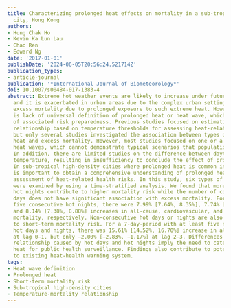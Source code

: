 ```yaml
---
title: Characterizing prolonged heat effects on mortality in a sub-tropical high-density
  city, Hong Kong
authors:
- Hung Chak Ho
- Kevin Ka Lun Lau
- Chao Ren
- Edward Ng
date: '2017-01-01'
publishDate: '2024-06-05T20:56:24.521714Z'
publication_types:
- article-journal
publication: '*International Journal of Biometeorology*'
doi: 10.1007/s00484-017-1383-4
abstract: Extreme hot weather events are likely to increase under future climate change,
  and it is exacerbated in urban areas due to the complex urban settings. It causes
  excess mortality due to prolonged exposure to such extreme heat. However, there
  is lack of universal definition of prolonged heat or heat wave, which leads to inadequacies
  of associated risk preparedness. Previous studies focused on estimating temperature-mortality
  relationship based on temperature thresholds for assessing heat-related health risks
  but only several studies investigated the association between types of prolonged
  heat and excess mortality. However, most studies focused on one or a few isolated
  heat waves, which cannot demonstrate typical scenarios that population has experienced.
  In addition, there are limited studies on the difference between daytime and nighttime
  temperature, resulting in insufficiency to conclude the effect of prolonged heat.
  In sub-tropical high-density cities where prolonged heat is common in summer, it
  is important to obtain a comprehensive understanding of prolonged heat for a complete
  assessment of heat-related health risks. In this study, six types of prolonged heat
  were examined by using a time-stratified analysis. We found that more consecutive
  hot nights contribute to higher mortality risk while the number of consecutive hot
  days does not have significant association with excess mortality. For a day after
  five consecutive hot nights, there were 7.99% [7.64%, 8.35%], 7.74% [6.93%, 8.55%],
  and 8.14% [7.38%, 8.88%] increases in all-cause, cardiovascular, and respiratory
  mortality, respectively. Non-consecutive hot days or nights are also found to contribute
  to short-term mortality risk. For a 7-day-period with at least five non-consecutive
  hot days and nights, there was 15.61% [14.52%, 16.70%] increase in all-cause mortality
  at lag 0–1, but only −2.00% [−2.83%, −1.17%] at lag 2–3. Differences in the temperature-mortality
  relationship caused by hot days and hot nights imply the need to categorize prolonged
  heat for public health surveillance. Findings also contribute to potential improvement
  to existing heat-health warning system.
tags:
- Heat wave definition
- Prolonged heat
- Short-term mortality risk
- Sub-tropical high-density cities
- Temperature-mortality relationship
---
```

